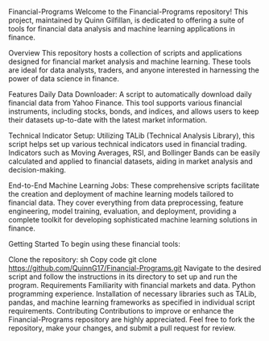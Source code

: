 Financial-Programs
Welcome to the Financial-Programs repository! This project, maintained by Quinn Gilfillan, is dedicated to offering a suite of tools for financial data analysis and machine learning applications in finance.

Overview
This repository hosts a collection of scripts and applications designed for financial market analysis and machine learning. These tools are ideal for data analysts, traders, and anyone interested in harnessing the power of data science in finance.

Features
Daily Data Downloader: A script to automatically download daily financial data from Yahoo Finance. This tool supports various financial instruments, including stocks, bonds, and indices, and allows users to keep their datasets up-to-date with the latest market information.

Technical Indicator Setup: Utilizing TALib (Technical Analysis Library), this script helps set up various technical indicators used in financial trading. Indicators such as Moving Averages, RSI, and Bollinger Bands can be easily calculated and applied to financial datasets, aiding in market analysis and decision-making.

End-to-End Machine Learning Jobs: These comprehensive scripts facilitate the creation and deployment of machine learning models tailored to financial data. They cover everything from data preprocessing, feature engineering, model training, evaluation, and deployment, providing a complete toolkit for developing sophisticated machine learning solutions in finance.

Getting Started
To begin using these financial tools:

Clone the repository:
sh
Copy code
git clone https://github.com/QuinnG17/Financial-Programs.git
Navigate to the desired script and follow the instructions in its directory to set up and run the program.
Requirements
Familiarity with financial markets and data.
Python programming experience.
Installation of necessary libraries such as TALib, pandas, and machine learning frameworks as specified in individual script requirements.
Contributing
Contributions to improve or enhance the Financial-Programs repository are highly appreciated. Feel free to fork the repository, make your changes, and submit a pull request for review.
